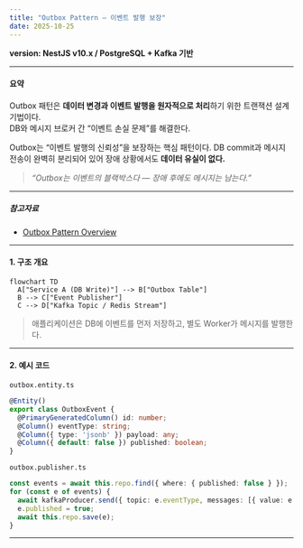 ```yaml
---
title: "Outbox Pattern — 이벤트 발행 보장"
date: 2025-10-25
---
```


**version: NestJS v10.x / PostgreSQL + Kafka 기반**

---

#### 요약

Outbox 패턴은 **데이터 변경과 이벤트 발행을 원자적으로 처리**하기 위한 트랜잭션 설계 기법이다.  
DB와 메시지 브로커 간 “이벤트 손실 문제”를 해결한다.

Outbox는 “이벤트 발행의 신뢰성”을 보장하는 핵심 패턴이다.
DB commit과 메시지 전송이 완벽히 분리되어 있어 장애 상황에서도 **데이터 유실이 없다.**

> *“Outbox는 이벤트의 블랙박스다 — 장애 후에도 메시지는 남는다.”*

---

##### 참고자료
- [Outbox Pattern Overview](https://microservices.io/patterns/data/transactional-outbox.html)

---

#### 1. 구조 개요

```mermaid
flowchart TD
  A["Service A (DB Write)"] --> B["Outbox Table"]
  B --> C["Event Publisher"]
  C --> D["Kafka Topic / Redis Stream"]
```

> 애플리케이션은 DB에 이벤트를 먼저 저장하고, 별도 Worker가 메시지를 발행한다.

---

#### 2. 예시 코드

`outbox.entity.ts`

```ts
@Entity()
export class OutboxEvent {
  @PrimaryGeneratedColumn() id: number;
  @Column() eventType: string;
  @Column({ type: 'jsonb' }) payload: any;
  @Column({ default: false }) published: boolean;
}
```

`outbox.publisher.ts`

```ts
const events = await this.repo.find({ where: { published: false } });
for (const e of events) {
  await kafkaProducer.send({ topic: e.eventType, messages: [{ value: e.payload }] });
  e.published = true;
  await this.repo.save(e);
}
```
---

